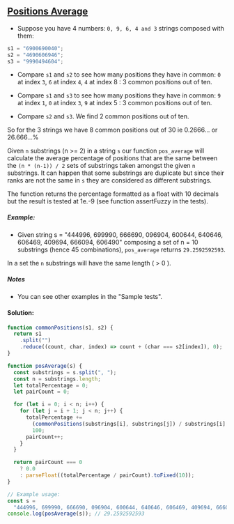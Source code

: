 ## [Positions Average](https://www.codewars.com/kata/59f4a0acbee84576800000af)

- Suppose you have 4 numbers: `0, 9, 6, 4 and 3` strings composed with them:

```js
s1 = "6900690040";
s2 = "4690606946";
s3 = "9990494604";
```

- Compare `s1` and `s2` to see how many positions they have in common: `0` at index `3`, `6` at index `4`, `4` at index 8 : 3 common positions out of ten.

- Compare `s1` and `s3` to see how many positions they have in common: `9` at index `1`, `0` at index `3`, `9` at index 5 : 3 common positions out of ten.

- Compare `s2` and `s3`. We find 2 common positions out of ten.

So for the 3 strings we have 8 common positions out of 30 ie 0.2666... or 26.666...%

Given `n` substrings (n >= 2) in a string `s` our function `pos_average` will calculate the average percentage of positions that are the same between the `(n * (n-1)) / 2` sets of substrings taken amongst the given `n` substrings. It can happen that some substrings are duplicate but since their ranks are not the same in `s` they are considered as different substrings.

The function returns the percentage formatted as a float with 10 decimals but the result is tested at 1e.-9 (see function assertFuzzy in the tests).

##### Example:

- Given string s = "444996, 699990, 666690, 096904, 600644, 640646, 606469, 409694, 666094, 606490" composing a set of n = 10 substrings (hence 45 combinations), `pos_average` returns `29.2592592593`.

In a set the `n` substrings will have the same length ( > 0 ).

##### Notes

- You can see other examples in the "Sample tests".

#### Solution:

```js
function commonPositions(s1, s2) {
  return s1
    .split("")
    .reduce((count, char, index) => count + (char === s2[index]), 0);
}

function posAverage(s) {
  const substrings = s.split(", ");
  const n = substrings.length;
  let totalPercentage = 0;
  let pairCount = 0;

  for (let i = 0; i < n; i++) {
    for (let j = i + 1; j < n; j++) {
      totalPercentage +=
        (commonPositions(substrings[i], substrings[j]) / substrings[i].length) *
        100;
      pairCount++;
    }
  }

  return pairCount === 0
    ? 0.0
    : parseFloat((totalPercentage / pairCount).toFixed(10));
}

// Example usage:
const s =
  "444996, 699990, 666690, 096904, 600644, 640646, 606469, 409694, 666094, 606490";
console.log(posAverage(s)); // 29.2592592593
```
